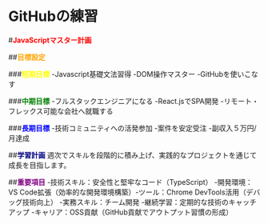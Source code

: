 # GitHubの練習

#<span style="color: red; ">**JavaScriptマスター計画**</span>

##<span style="color: orange; ">**目標設定**</span>

###<span style="color: yellow; ">**短期目標**</span>
-Javascript基礎文法習得
-DOM操作マスター
-GitHubを使いこなす

###<span style="color: green; ">**中期目標**</span>
-フルスタックエンジニアになる
-React.jsでSPA開発
-リモート・フレックス可能な会社へ就職する

###<span style="color: blue; ">**長期目標**</span>
-技術コミュニティへの活発参加
-案件を安定受注
-副収入５万円/月達成

##<span style="color: navy; ">**学習計画**</span>
週次でスキルを段階的に積み上げ、実践的なプロジェクトを通じて成長を目指します。

##<span style="color: purple; ">**重要項目**</span>
-技術スキル：安全性と堅牢なコード（TypeScript）
-開発環境：VS Code拡張（効率的な開発環境構築）-ツール：Chrome DevTools活用（デバッグ技術向上）
-実務スキル：チーム開発
-継続学習：定期的な技術のキャッチアップ
-キャリア：OSS貢献（GitHub貢献でアウトプット習慣の形成）

